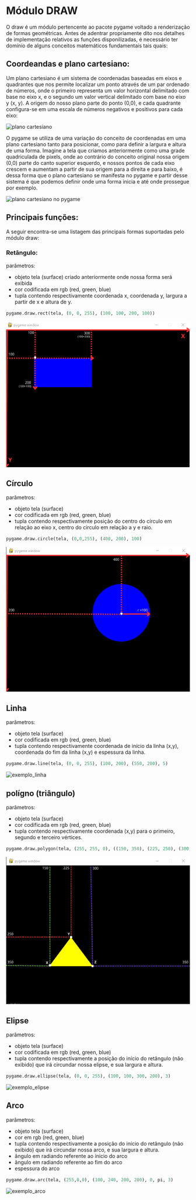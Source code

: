 # Módulo DRAW

O draw é um módulo pertencente ao pacote pygame voltado a renderização de formas geométricas. Antes de adentrar propriamente dito nos detalhes de implementação relativos as funções disponilizadas, é necessário ter domínio de alguns conceitos matemáticos fundamentais tais quais:

## Coordeandas e plano cartesiano:

Um plano cartesiano é um sistema de coordenadas baseadas em eixos e quadrantes que nos permite localizar um ponto através de um par ordenado de números, onde o primeiro representa um valor horizontal delimitado com base no eixo x, e o segundo um valor vertical delimitado com base no eixo y (x, y). A origem do nosso plano parte do ponto (0,0), e cada quadrante configura-se em uma escala de números negativos e positivos para cada eixo:

![plano cartesiano](plano_cartesiano.png)

O pygame se utiliza de uma variação do conceito de coordenadas em uma plano cartesiano tanto para posicionar, como para definir a largura e altura de uma forma. Imagine a tela que criamos anteriormente como uma grade quadriculada de pixels, onde ao contrário do conceito original nossa origem (0,0) parte do canto superior esquerdo, e nossos pontos de cada eixo crescem e aumentam a partir de sua origem para a direita e para baixo, é dessa forma que o plano cartesiano se manifesta no pygame e partir desse sistema é que podemos definir onde uma forma inicia e até onde prossegue por exemplo.

![plano cartesiano no pygame](coordinate_system_pygame.png)


## Principais funções:

A seguir encontra-se uma listagem das principais formas suportadas pelo módulo draw:



### Retângulo:

parâmetros:
- objeto tela (surface) criado anteriormente onde nossa forma será exibida
- cor codificada em rgb (red, green, blue)
- tupla contendo respectivamente coordenada x, coordenada y, largura a partir de x e altura de y.

```python
pygame.draw.rect(tela, (0, 0, 255), (100, 100, 200, 100))
```

![exemplo_retângulo](exemplo_retângulo.png)

## Círculo

parâmetros:
- objeto tela (surface)
- cor codificada em rgb (red, green, blue)
- tupla contendo respectivamente posição do centro do círculo em relação ao eixo x, centro do circulo em relação a y e raio.


```python
pygame.draw.circle(tela, (0,0,255), (400, 200), 100)
```
![exemplo_circulo](exemplo_círculo.png)

## Linha

parâmetros:
- objeto tela (surface) 
- cor codificada em rgb (red, green, blue)
- tupla contendo respectivamente coordenada de início da linha (x,y), coordenada do fim da linha (x,y) e espessura da linha.

```python
pygame.draw.line(tela, (0, 0, 255), (100, 200), (550, 200), 5)
```
![exemplo_linha](exemplo_linha.png)

## polígno (triângulo)

parâmetros:
- objeto tela (surface) 
- cor codificada em rgb (red, green, blue)
- tupla contendo respectivamente coordenada (x,y) para o primeiro, segundo e terceiro vértices.

```python
pygame.draw.polygon(tela, (255, 255, 0), ((150, 350), (225, 250), (300,350)))
```
![exemplo_polígno](exemplo_polígno.png)

## Elipse

parâmetros:
- objeto tela (surface) 
- cor codificada em rgb (red, green, blue)
- tupla contendo respectivamente a posição do início do retângulo (não exibido) que irá circundar nossa elipse, e sua largura e altura. 

```python
pygame.draw.ellipse(tela, (0, 0, 255), (100, 100, 300, 200), 3)
```
![exemplo_elipse](exemplo_elipse.png)

## Arco

parâmetros:
- objeto tela (surface) 
- cor em rgb (red, green, blue)
- tupla contendo respectivamente a posição do início do retângulo (não exibido) que irá circundar nossa arco, e sua largura e altura.
- ângulo em radiando referente ao ínicio do arco
- ângulo em radiando referente ao fim do arco
- espessura do arco

```python
pygame.draw.arc(tela, (255,0,0), (100, 240, 200, 200), 0, pi, 3)
```

![exemplo_arco](exemplo_arco.png)